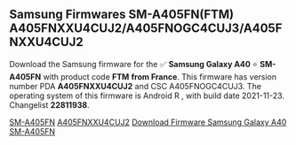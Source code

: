 <h2>Samsung Firmwares SM-A405FN(FTM) A405FNXXU4CUJ2/A405FNOGC4CUJ3/A405FNXXU4CUJ2</h2>
Download the Samsung firmware for the ✅ <strong>Samsung Galaxy A40 </strong> ⭐ <strong>SM-A405FN</strong> with product code <strong>FTM</strong> <strong> from France</strong>. This firmware has version number PDA <strong>A405FNXXU4CUJ2</strong> and CSC A405FNOGC4CUJ3. The operating system of this firmware is Android R , with build date 2021-11-23. Changelist <strong>22811938</strong>.


[SM-A405FN](https://samfirm.shop/samsung/model/SM-A405FN)
[A405FNXXU4CUJ2](https://samfirm.shop/samsung/pda/A405FNXXU4CUJ2)
[Download Firmware Samsung Galaxy A40 SM-A405FN](https://samfirm.shop/samsung/firmware/477641)
